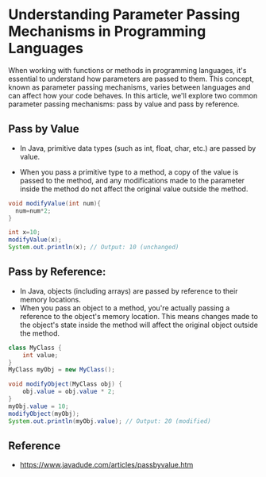 # Understanding Parameter Passing Mechanisms in Programming Languages

When working with functions or methods in programming languages, it's essential to understand how parameters are passed
to them. This concept, known as parameter passing mechanisms, varies between languages and can affect how your code
behaves. In this article, we'll explore two common parameter passing mechanisms: pass by value and pass by reference.

## Pass by Value

* In Java, primitive data types (such as int, float, char, etc.) are passed by value.

* When you pass a primitive type to a method, a copy of the value is passed to the method, and any modifications made to
  the parameter inside the method do not affect the original value outside the method.

```java
void modifyValue(int num){
  num=num*2;
}

int x=10;
modifyValue(x);
System.out.println(x); // Output: 10 (unchanged)

```

## Pass by Reference:

* In Java, objects (including arrays) are passed by reference to their memory locations.
* When you pass an object to a method, you're actually passing a reference to the object's memory location. This means
  changes made to the object's state inside the method will affect the original object outside the method.

```java
class MyClass {
    int value;
}
MyClass myObj = new MyClass();

void modifyObject(MyClass obj) {
    obj.value = obj.value * 2;
}
myObj.value = 10;
modifyObject(myObj);
System.out.println(myObj.value); // Output: 20 (modified)

```

## Reference
- https://www.javadude.com/articles/passbyvalue.htm